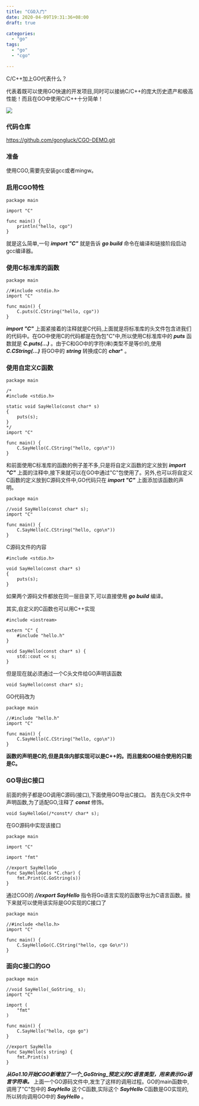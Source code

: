 ```yaml
---
title: "CGO入门"
date: 2020-04-09T19:31:36+08:00
draft: true

categories:
  - "go"
tags:
  - "go"
  - "cgo"

---
```


C/C++加上GO代表什么？

代表着既可以使用GO快速的开发项目,同时可以接纳C/C++的庞大历史遗产和极高性能！而且在GO中使用C/C++十分简单！

![](../../img/cgo.jpg)

<!--more-->

### 代码仓库
https://github.com/gongluck/CGO-DEMO.git

### 准备
使用CGO,需要先安装gcc或者mingw。

### 启用CGO特性
    package main

    import "C"

    func main() {
	    println("hello, cgo")
    }
就是这么简单,一句 ***import "C"*** 就是告诉 ***go build*** 命令在编译和链接阶段启动gcc编译器。

### 使用C标准库的函数
    package main

    //#include <stdio.h>
    import "C"

    func main() {
	    C.puts(C.CString("hello, cgo"))
    }
***import "C"*** 上面紧接着的注释就是C代码,上面就是将标准库的头文件包含进我们的代码中。在GO中使用C的代码都是在伪包"C"中,所以使用C标准库中的 ***puts*** 函数就是 ***C.puts(...)*** 。由于C和GO中的字符(串)类型不是等价的,使用 ***C.CString(...)*** 将GO中的 ***string*** 转换成C的 ***char**** 。

### 使用自定义C函数
    package main

    /*
    #include <stdio.h>

    static void SayHello(const char* s)
    {
	    puts(s);
    }
    */
    import "C"

    func main() {
	    C.SayHello(C.CString("hello, cgo\n"))
    }
和前面使用C标准库的函数的例子差不多,只是将自定义函数的定义放到 ***import "C"*** 上面的注释中,接下来就可以在GO中通过"C"包使用了。另外,也可以将自定义C函数的定义放到C源码文件中,GO代码只在 ***import "C"*** 上面添加该函数的声明。
    
    package main

    //void SayHello(const char* s);
    import "C"

    func main() {
	    C.SayHello(C.CString("hello, cgo\n"))
    }
C源码文件的内容

    #include <stdio.h>

    void SayHello(const char* s)
    {
	    puts(s);
    }
如果两个源码文件都放在同一层目录下,可以直接使用 ***go build*** 编译。

其实,自定义的C函数也可以用C++实现
    
    #include <iostream>

    extern "C" {
	    #include "hello.h"
    }

    void SayHello(const char* s) {
	    std::cout << s;
    }
但是现在就必须通过一个C头文件给GO声明该函数
    
    void SayHello(const char* s);
GO代码改为
    
    package main

    //#include "hello.h"
    import "C"

    func main() {
	    C.SayHello(C.CString("hello, cgo\n"))
    } 
**函数的声明是C的,但是具体内部实现可以是C++的。而且能和GO结合使用的只能是C。**
    
### GO导出C接口
前面的例子都是GO调用C源码(接口),下面使用GO导出C接口。
首先在C头文件中声明函数,为了适配GO,注释了 ***const*** 修饰。

    void SayHelloGo(/*const*/ char* s);
在GO源码中实现该接口
    
    package main

    import "C"

    import "fmt"

    //export SayHelloGo
    func SayHelloGo(s *C.char) {
	    fmt.Print(C.GoString(s))
    }
通过CGO的 ***//export SayHello*** 指令将Go语言实现的函数导出为C语言函数。接下来就可以使用该实际是GO实现的C接口了
    
    package main

    //#include <hello.h>
    import "C"

    func main() {
	    C.SayHelloGo(C.CString("hello, cgo Go\n"))
    }

### 面向C接口的GO
    package main

    //void SayHello(_GoString_ s);
    import "C"

    import (
	    "fmt"
    )

    func main() {
	    C.SayHello("hello, cgo go")
    }

    //export SayHello
    func SayHello(s string) {
	    fmt.Print(s)
    }
***从Go1.10开始CGO新增加了一个_GoString_预定义的C语言类型，用来表示Go语言字符串。***
上面一个GO源码文件中,发生了这样的调用过程。GO的main函数中,调用了"C"包中的 ***SayHello*** 这个C函数,实际这个 ***SayHello*** C函数是GO实现的,所以转向调用GO中的 ***SayHello*** 。